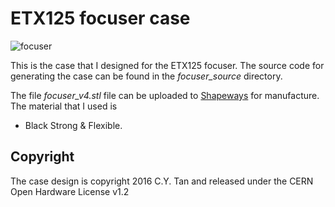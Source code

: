# ETX125 focuser case

![focuser](https://github.com/cytan299/etx125_electric_focuser/blob/master/pics/focuser_v4.png)

This is the case that I designed for the ETX125 focuser. The
source code for generating the case can be found in the _focuser_source_ directory.

The file *focuser_v4.stl* file can be uploaded to [Shapeways](http://www.shapeways.com) for manufacture. The material that I used is

* Black Strong & Flexible.

## Copyright

The case design is copyright 2016 C.Y. Tan and released under the CERN
Open Hardware License v1.2



